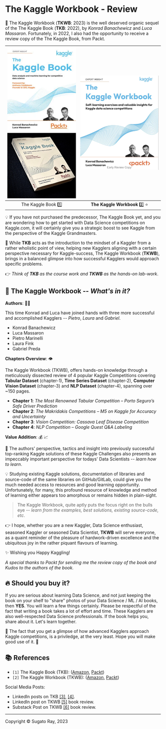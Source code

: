 # The Kaggle Workbook - Review

:tada: The Kaggle Workbook (**TKWB**: 2023) is the well deserved organic sequel of the The Kaggle Book (**TKB**: 2022), by *Konrad Banachewicz* and *Luca Massaron*. Fortunately, in 2022, I also had the opportunity to receive a review copy of the The Kaggle Book, from Packt.

| ![TKB](resources/tkb_frontpage_small.png) <br/> ![TKB](resources/tkb_frontpage_special.png)| ![TKWB](resources/tkwb_frontpage.png) |
|:---:|:---:|
| The Kaggle Book :one: | **The Kaggle Workbook** :two: :star: |

:bulb: If you have not purchased the predecessor, The Kaggle Book yet, and you are wondering how to get started with Data Science competitions on Kaggle.com, it will certainly give you a strategic boost to see Kaggle from the perspective of the Kaggle Grandmasters.

:butterfly: While **TKB** acts as the introduction to the mindset of a Kaggler from a rather wholistic point of view, helping new Kagglers aligning with a certain perspective necessary for Kaggle-success, The Kaggle Workbook (**TKWB**), brings in a balanced glimpse into how successful Kagglers would approach specific problems.

:point_right: *Think of **TKB** as the course work and **TKWB** as the hands-on lab-work*.

## :gift: **The Kaggle Workbook** -- *What's in it?*

**Authors**: :man::woman:

This time Konrad and Luca have joined hands with three more successful and accomplished Kagglers -- *Pietro*, *Laura* and *Gabriel*.

- Konrad Banachewicz
- Luca Massaron
- Pietro Marinelli
- Laura Fink
- Gabriel Preda

**Chapters Overview**: :eye:

The Kaggle Workbook (TKWB), offers hands-on knowledge through a meticulously dissected review of 4 popular Kaggle Competitions covering **Tabular Dataset** (chapter-1), **Time Series Dataset** (chapter-2), **Computer Vision Dataset** (chapter-3) and **NLP Dataset** (chapter-4), spanning over ~150 pages.

- **Chapter 1**:
  *The Most Renowned Tabular Competition – Porto Seguro’s Safe Driver Prediction*
- **Chapter 2**:
  *The Makridakis Competitions – M5 on Kaggle for Accuracy and Uncertainty*
- **Chapter 3**:
  *Vision Competition: Cassava Leaf Disease Competition*
- **Chapter 4**:
  *NLP Competition – Google Quest Q&A Labeling*

**Value Addition**: :moneybag: 📈

:gift: The authors' perspective, tactics and insight into previously successful top-ranking Kaggle solutions of these Kaggle Challenges also presents an impeccably important perspective for todays' Data Scientists -- *learn how to learn*.

:bulb: Studying existing Kaggle solutions, documentation of libraries and source-code of the same libraries on GitHub/GitLab, could give you the much needed access to resources and good learning opportunity. Unfortunately, for many, this profound resource of knowledge and method of learning either appears too amorphous or remains hidden in plain-sight.

> The Kaggle Workbook, quite aptly puts the focus right on the bulls eye -- *learn from the examples, best solutions, existing source-code, etc*.

:point_right: I hope, whether you are a new Kaggler, Data Science enthusiast, seasoned Kaggler or seasoned Data Scientist, **TKWB** will serve everyone, as a quaint reminder of the pleasure of hardwork-driven excellence and the ubiquitous joy in the rather piquant flavours of learning.

:sparkles: Wishing you Happy Kaggling!

*A special thanks to Packt for sending me the review copy of the book and Kudos to the authors of the book.*

## :fire: **Should you buy it?**

If you are serious about learning Data Science, and not just keeping the book on your shelf to "share" photos of your Data Science / ML / AI books, then **YES**. You will learn a few things certainly. Please be respectful of the fact that writing a book takes a lot of effort and time. These Kagglers are also well-respected Data Science professionals. If the book helps you, share about it. Let's learn together.

:balloon: The fact that you get a glimpse of how advanced Kagglers approach Kaggle competitions, is a priviledge, at the very least. Hope you will make good use of it. :rocket:

## :books: **References**

- `[1]` The Kaggle Book (TKB): ([Amazon][_tkb_amazon], [Packt][_tkb_packt])
- `[2]` The Kaggle Workbook (TKWB): ([Amazon][_tkwb_amazon], [Packt][_tkwb_packt])

Social Media Posts:

- LinkedIn posts on TKB [[3]][_tkb_lnkd_1], [[4]][_tkb_lnkd_2].
- LinkedIn post on TKWB [[5]][_tkwb_lnkd] book review.
- Substack Post on TKWB [[6]][_tkwb_substack] book review.

[_tkwb_substack]: https://sugatoray.substack.com/p/the-kaggle-workbook-review

[_tkb_lnkd_1]: https://www.linkedin.com/posts/sugatoray_the-kaggle-book-data-analysis-and-machine-activity-6922632295904411648-1-ep?utm_source=share&utm_medium=member_desktop

[_tkb_lnkd_2]: https://www.linkedin.com/posts/sugatoray_packt-kaggle-book-activity-6964339052904943616-tsci?utm_source=share&utm_medium=member_desktop

[_tkwb_lnkd]: https://www.linkedin.com/posts/sugatoray_the-kaggle-workbook-review-activity-7037268153231446017-LNxd?utm_source=share&utm_medium=member_desktop

[_tkb_amazon]: https://www.amazon.com/Data-Analysis-Machine-Learning-Kaggle/dp/1801817472/

[_tkb_packt]: https://www.packtpub.com/product/the-kaggle-book/9781801817479

[_tkwb_amazon]: https://www.amazon.com/Kaggle-Workbook-Self-learning-exercises-competitions/dp/1804611212/ref=sr_1_1?crid=TLSYEIN4NY0J&keywords=the+kaggle+workbook&qid=1677808859&sprefix=the+kaggle+workbook%2Caps%2C97&sr=8-1

[_tkwb_packt]: https://www.packtpub.com/product/the-kaggle-workbook/9781804611210

---

Copyright &copy; Sugato Ray, 2023
